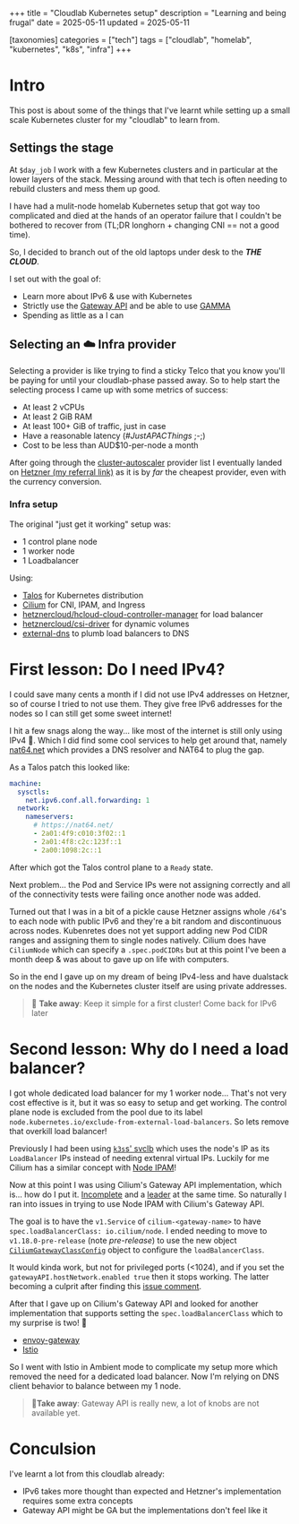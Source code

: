 +++
title = "Cloudlab Kubernetes setup"
description = "Learning and being frugal"
date = 2025-05-11
updated = 2025-05-11

[taxonomies]
categories = ["tech"]
tags = ["cloudlab", "homelab", "kubernetes", "k8s", "infra"]
+++

# Intro

This post is about some of the things that I've learnt while setting
up a small scale Kubernetes cluster for my "cloudlab" to learn from.

## Settings the stage

At `$day_job` I work with a few Kubernetes clusters and in particular at the
lower layers of the stack. Messing around with that tech is often needing to
rebuild clusters and mess them up good.

I have had a mulit-node homelab Kubernetes setup that got way too complicated
and died at the hands of an operator failure that I couldn't be bothered to recover from
(TL;DR longhorn + changing CNI == not a good time).

So, I decided to branch out of the old laptops under desk to the **_THE CLOUD_**.

I set out with the goal of:
 * Learn more about IPv6 & use with Kubernetes
 * Strictly use the [Gateway API](https://gateway-api.sigs.k8s.io/) and be able to use [GAMMA](https://gateway-api.sigs.k8s.io/mesh/)
 * Spending as little as a I can


## Selecting an ☁️ Infra provider

Selecting a provider is like trying to find a sticky Telco that you
know you'll be paying for until your cloudlab-phase passed away.
So to help start the selecting process I came up with some metrics of 
success:

 * At least 2 vCPUs
 * At least 2 GiB RAM
 * At least 100+ GiB of traffic, just in case
 * Have a reasonable latency (_#JustAPACThings_ ;-;)
 * Cost to be less than AUD$10-per-node a month

After going through the [cluster-autoscaler](https://github.com/kubernetes/autoscaler/tree/master/cluster-autoscaler/cloudprovider) provider list I eventually
landed on [Hetzner (my referral link)](https://hetzner.cloud/?ref=FHajdRC5nJ8C) as it is by _far_ the cheapest provider, even with the currency conversion.


### Infra setup

The original "just get it working" setup was:

 * 1 control plane node
 * 1 worker node
 * 1 Loadbalancer

Using:

 * [Talos](https://www.talos.dev/) for Kubernetes distribution
 * [Cilium](https://cilium.io/) for CNI, IPAM, and Ingress
 * [hetznercloud/hcloud-cloud-controller-manager](https://github.com/hetznercloud/hcloud-cloud-controller-manager) for load balancer
 * [hetznercloud/csi-driver](https://github.com/hetznercloud/csi-driver) for dynamic volumes
 * [external-dns](https://github.com/kubernetes-sigs/external-dns/) to plumb load balancers to DNS

# First lesson: Do I need IPv4?

I could save many cents a month if I did not use IPv4 addresses on Hetzner, so of course I tried
to not use them. They give free IPv6 addresses for the nodes so I can still get some sweet
internet!

I hit a few snags along the way... like most of the internet is still only using IPv4 🧓.
Which I did find some cool services to help get around that, namely [nat64.net](https://nat64.net/)
which provides a DNS resolver and NAT64 to plug the gap.

As a Talos patch this looked like:

```yaml
machine:
  sysctls:
    net.ipv6.conf.all.forwarding: 1
  network:
    nameservers:
      # https://nat64.net/
      - 2a01:4f9:c010:3f02::1
      - 2a01:4f8:c2c:123f::1
      - 2a00:1098:2c::1
```

After which got the Talos control plane to a `Ready` state.

Next problem... the Pod and Service IPs were not assigning correctly
and all of the connectivity tests were failing once another node was added.

Turned out that I was in a bit of a pickle cause Hetzner assigns whole `/64`'s to each
node with public IPv6 and they're a bit random and discontinuous across nodes.
Kubenretes does not yet support adding new Pod CIDR ranges and assigning them to single nodes
natively. Cilium does have `CiliumNode` which can specify a `.spec.podCIDRs` but at this point
I've been a month deep & was about to gave up on life with computers.

So in the end I gave up on my dream of being IPv4-less and have dualstack on the nodes and the
Kubernetes cluster itself are using private addresses.

> 📝 **Take away**: Keep it simple for a first cluster! Come back for IPv6 later

# Second lesson: Why do I need a load balancer?

I got whole dedicated load balancer for my 1 worker node... 
That's not very cost effective is it, but it was so easy to setup and get working.
The control plane node is excluded from the pool due to its label
`node.kubernetes.io/exclude-from-external-load-balancers`.
So lets remove that overkill load balancer!

Previously I had been using [`k3s`s' svclb](https://docs.k3s.io/networking/networking-services#service-load-balancer)
which uses the node's IP as its `LoadBalancer` IPs instead of needing extenral virtual IPs.
Luckily for me Cilium has a similar concept with [Node IPAM](https://docs.cilium.io/en/stable/network/node-ipam/#node-ipam)!

Now at this point I was using Cilium's Gateway API implementation, which is... how do I put it.
[Incomplete](https://github.com/cilium/cilium/pull/39038) and a [leader](https://gateway-api.sigs.k8s.io/implementations/v1.2/) at the same time. So naturally I ran into issues in trying to use
Node IPAM with Cilium's Gateway API.

The goal is to have the `v1.Service` of `cilium-<gateway-name>` to have `spec.loadBalancerClass: io.cilium/node`.
I ended needing to move to `v1.18.0-pre-release` (note _pre-release_) to use the new object
[`CiliumGatewayClassConfig`](https://github.com/cilium/cilium/blob/v1.18.0-pre.1/pkg/k8s/apis/cilium.io/client/crds/v2alpha1/ciliumgatewayclassconfigs.yaml) object to configure the `loadBalancerClass`.

It would kinda work, but not for privileged ports (<1024), and if you set the
`gatewayAPI.hostNetwork.enabled true` then it stops working. The latter becoming a culprit
after finding this [issue comment](https://github.com/cilium/cilium/issues/38227#issuecomment-2734913950).

After that I gave up on Cilium's Gateway API and looked for another implementation that
supports setting the `spec.loadBalancerClass` which to my surprise is two! 🤯

 * [envoy-gateway](https://gateway.envoyproxy.io/docs/api/extension_types/#envoyproxy)
 * [Istio](https://istio.io/latest/docs/tasks/traffic-management/ingress/gateway-api/#automated-deployment)

So I went with Istio in Ambient mode to complicate my setup more which removed the need
for a dedicated load balancer. Now I'm relying on DNS client behavior to balance between
my 1 node.

> 📝**Take away**: Gateway API is really new, a lot of knobs are not available yet.


# Conculsion

I've learnt a lot from this cloudlab already:

 * IPv6 takes more thought than expected and Hetzner's implementation requires some extra concepts
 * Gateway API might be GA but the implementations don't feel like it
